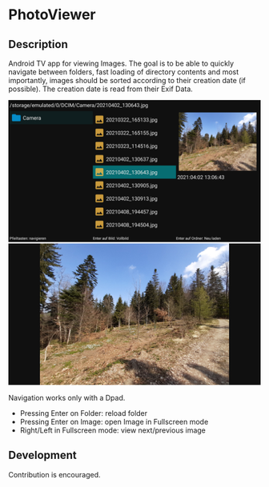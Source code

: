 # PhotoViewer

## Description
Android TV app for viewing Images.
The goal is to be able to quickly navigate between folders, fast loading of directory contents and most importantly, images should be sorted according to their creation date (if possible). The creation date is read from their Exif Data.

![Image](./Screenshots/Screenshot_1.png "Image Browser")
![Image](./Screenshots/Screenshot_2.png "Fullscreen mode")

Navigation works only with a Dpad.
- Pressing Enter on Folder: reload folder
- Pressing Enter on Image: open Image in Fullscreen mode
- Right/Left in Fullscreen mode: view next/previous image

## Development
Contribution is encouraged.